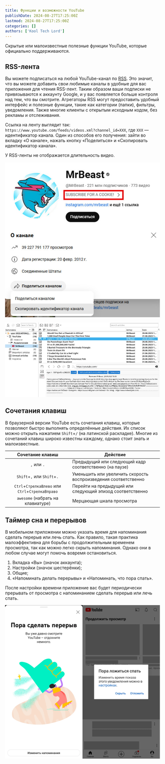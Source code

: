 ```yaml
---
title: Функции и возможности YouTube
publishDate: 2024-08-27T17:25:00Z
lastmod: 2024-08-27T17:25:00Z
categories: []
authors: ['Kool Tech Lord']
---
```


Скрытые или малоизвестные полезные функции YouTube, которые официально
поддерживаются.

<!--more-->

## RSS-лента

Вы можете подписаться на любой YouTube-канал по [RSS](/wiki/rss). Это значит,
что вы можете добавить свои любимые каналы в удобные для вас приложения для
чтения RSS-лент. Таким образом ваши подписки не привязываются к аккаунту Google,
и у вас появляется больше контроля над тем, что вы смотрите. Агрегаторы RSS
могут предоставить удобный интерфейс и полезные функции, такие как категории
(папки), фильтры, уведомления. Также многие клиенты с открытым исходным кодом,
без рекламы и отслеживания.

Ссылка на ленту выглядит так:
`https://www.youtube.com/feeds/videos.xml?channel_id=XXX`, где `XXX` —
идентификатор канала. Один из способов его получения: зайти во вкладку
«О канале», нажать кнопку «Поделиться» и «Скопировать идентификатор канала».

У RSS-ленты не отображается длительность видео.

![Демонстрация копирования идентификатора канала](copy_id.jpg)

![Лента YouTube-канала в RSS Guard](rss.jpg)

## Сочетания клавиш

В браузерной версии YouTube есть сочетания клавиш, которые позволяют быстро
выполнять определённые действия. Их список можно открыть нажатием `Shift`+`/`
(на латинской раскладке). Многие из сочетаний клавиш широко известны каждому,
однако стоит знать и малоизвестные.

|Сочетание клавиш|Действие|
|:--------------:|--------|
|`,` или `.`|Предыдущий или следующий кадр соответственно (на паузе)
|`Shift`+`,` или `Shift`+`.`|Уменьшить или увеличить скорость воспроизведения соответственно
|`Ctrl`+`СтрелкаВлево` или `Ctrl`+`СтрелкаВправо`|Перейти на предыдущий или следующий эпизод соответственно
|`awesome` (набрать на клавиатуре)|Мерцающая шкала просмотра

## Таймер сна и перерывов

В мобильном приложении можно указать время для напоминания сделать перерыв или
лечь спать. Как правило, такая практика малоэффективна для борьбы с
продолжительным временем просмотра, так как можно легко скрыть напоминания.
Однако они в любом случае могут помочь вовремя остановиться.

1. Вкладка «Вы» (значок аккаунта);
2. Настройки (значок шестерёнки);
3. Общие;
4. «Напоминать делать перерывы» и «Напоминать, что пора спать».

После настройки времени приложение вас будет периодически прерывать от просмотра
с напоминанием сделать перерыв или лечь спать.

![Напоминание о необходимости лечь спать и сделать перерыв](sleep_timer.webp)
